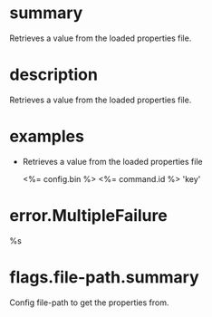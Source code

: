 # summary

Retrieves a value from the loaded properties file.

# description

Retrieves a value from the loaded properties file.

# examples

- Retrieves a value from the loaded properties file

  <%= config.bin %> <%= command.id %> 'key'

# error.MultipleFailure

%s


# flags.file-path.summary

Config file-path to get the properties from.
